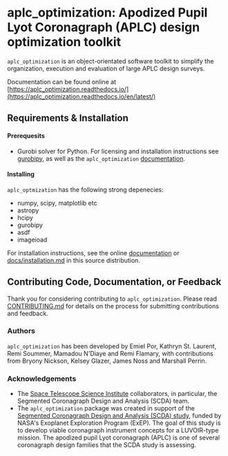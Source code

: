 # aplc_optimization: Apodized Pupil Lyot Coronagraph (APLC) design optimization toolkit

`aplc_optimization` is an object-orientated software toolkit to simplify the organization,
execution and evaluation of large APLC design surveys.

Documentation can be found online at [https://aplc_optimization.readthedocs.io/](https://aplc_optimization.readthedocs.io/en/latest/)

## Requirements & Installation

#### Prerequesits
- Gurobi solver for Python. For licensing and installation instructions see [gurobipy](https://www.gurobi.com/documentation/9.1/quickstart_mac/cs_grbpy_the_gurobi_python.html), as well as the `aplc_optimization` [documentation](https://aplc_optimization.readthedocs.io/en/latest/installing.html#installing-the-optimization-solver-gurobi).

#### Installing
`aplc_optmization` has the following strong depenecies:
 - numpy, scipy, matplotlib etc
 - astropy
 - hcipy
 - gurobipy
 - asdf
 - imageioad

For installation instructions, see the online [documentation](https://aplc_optimization.readthedocs.io/en/latest/installing.html) or [docs/installation.md](https://github.com/spacetelescope/aplc_optimization/blob/develop/docs/installing.md) in this source distribution.

## Contributing Code, Documentation, or Feedback

Thank you for considering contributing to `aplc_optimization`. Please read [CONTRIBUTING.md](https://github.com/spacetelescope/aplc_optimization/blob/develop/docs/CONTRIBUTING.md) for details on the process for submitting contributions and feedback.

### Authors

`aplc_optimization` has been developed by Emiel Por, Kathryn St. Laurent, Remi Soummer, Mamadou N'Diaye and Remi Flamary, with contributions from Bryony Nickson, Kelsey Glazer, James Noss and Marshall Perrin.

### Acknowledgements

- The [Space Telescope Science Institute](stsci.edu) collaborators, in particular, the Segmented Coronagraph Design and Analysis (SCDA) team.
- The `aplc_optimization` package was created in support of the [Segmented Coronagraph Design and Analysis (SCDA) study](https://exoplanets.nasa.gov/exep/technology/SCDA/), funded by NASA's Exoplanet Exploration Program (ExEP). The goal of this study is to develop viable coronagraph instrument concepts for a LUVOIR-type mission. The apodized pupil Lyot coronagraph (APLC) is one of several coronagraph design families that the SCDA study is assessing.

